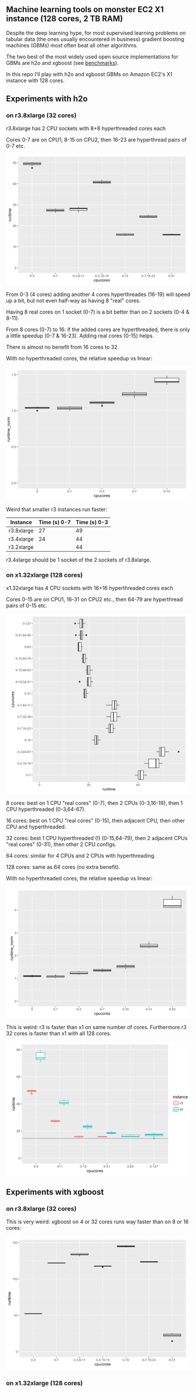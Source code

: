 
## Machine learning tools on monster EC2 X1 instance (128 cores, 2 TB RAM) 

Despite the deep learning hype, for most supervised learning problems on tabular data 
(the ones usually encountered in business) gradient boosting machines (GBMs) most often beat
all other algorithms. 

The two best of the most widely used open source implementations for GBMs 
are h2o and xgboost (see [benchmarks](https://github.com/szilard/benchm-ml)).

In this repo I'll play with h2o and xgboost GBMs on Amazon EC2's X1 instance with 128 cores.



## Experiments with h2o


### on r3.8xlarge (32 cores)

r3.8xlarge has 2 CPU sockets with 8+8 hyperthreaded cores each

Cores 0-7 are on CPU1, 8-15 on CPU2, then 16-23 are hyperthread pairs of 0-7 etc.

![img](figs/res-r3-h2o-hyper.png)

From 0-3 (4 cores) adding another 4 cores hyperthreades (16-19) will speed up a bit,
but not even half-way as having 8 "real" cores. 

Having 8 real cores on 1 socket (0-7) is a bit better than on 2 sockets (0-4 & 8-11).

From 8 cores (0-7) to 16: if the added cores are hyperthreaded, there is only a 
little speedup (0-7 & 16-23). Adding real cores (0-15) helps.

There is almost no benefit from 16 cores to 32.

With no hyperthreaded cores, the relative speedup vs linear:

![img](figs/res-r3-h2o-scaling.png)

Weird that smaller r3 instances run faster:

Instance     | Time (s) 0-7  |  Time (s) 0-3 
-------------|---------------|----------------
r3.8xlarge   |   27          |    49
r3.4xlarge   |   24          |    44 
r3.2xlarge   |               |    44

r3.4xlarge should be 1 socket of the 2 sockets of r3.8xlarge.



### on x1.32xlarge (128 cores)

x1.32xlarge has 4 CPU sockets with 16+16 hyperthreaded cores each

Cores 0-15 are on CPU1, 16-31 on CPU2 etc., then 64-79 are hyperthread pairs of 0-15 etc.

![img](figs/res-x1-h2o-hyper.png)

8 cores: best on 1 CPU "real cores" (0-7), then 2 CPUs (0-3,16-19), then 1 CPU hyperthreaded (0-3,64-67).

16 cores: best on 1 CPU "real cores" (0-15), then adjacent CPU, then other CPU and hyperthreaded.

32 cores: best 1 CPU hyperthreaded (!) (0-15,64-79), then 2 adjacent CPUs "real cores" (0-31), then other 2 CPU configs.

64 cores: similar for 4 CPUs and 2 CPUs with hyperthreading.

128 cores: same as 64 cores (no extra benefit).


With no hyperthreaded cores, the relative speedup vs linear:

![img](figs/res-x1-h2o-scaling.png)


This is weird: r3 is faster than x1 on same number of cores. Furthermore r3 32 cores is faster than x1 with all 
128 cores.

![img](figs/res-h2o.png)






## Experiments with xgboost


### on r3.8xlarge (32 cores)

This is very weird: xgboost on 4 or 32 cores runs way faster than on 8 or 16 cores:

![img](figs/res-r3-xgboost-hyper.png)



### on x1.32xlarge (128 cores)


